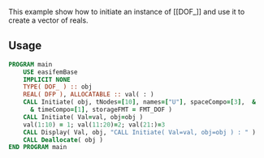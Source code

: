 This example show how to initiate an instance of [[DOF_]] and use it to create a vector of reals.

## Usage

```fortran
PROGRAM main
    USE easifemBase
    IMPLICIT NONE
    TYPE( DOF_ ) :: obj
    REAL( DFP ), ALLOCATABLE :: val( : )
    CALL Initiate( obj, tNodes=[10], names=["U"], spaceCompo=[3],  &
      & timeCompo=[1], storageFMT = FMT_DOF )
    CALL Initiate( Val=val, obj=obj )
    val(1:10) = 1; val(11:20)=2; val(21:)=3
    CALL Display( Val, obj, "CALL Initiate( Val=val, obj=obj ) : " )
    CALL Deallocate( obj )
END PROGRAM main
```
